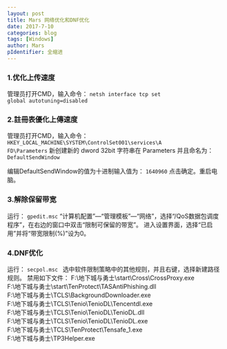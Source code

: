 ```yaml
---
layout: post
title: Mars 网络优化和DNF优化
date: 2017-7-10
categories: blog
tags: [Windows]
author: Mars
pIdentifier: 全缩进
---
```

### 1.优化上传速度
管理员打开CMD，输入命令：
<code class="solo">netsh interface tcp set global autotuning=disabled</code>

### 2.註冊表優化上傳速度
管理员打开CMD，输入命令：
<code class="solo">HKEY_LOCAL_MACHINE\SYSTEM\ControlSet001\services\A FD\Parameters</code>
新创建新的 dword 32bit 字符串在 Parameters 并且命名为：<code>DefaultSendWindow</code>

编辑DefaultSendWindow的值为十进制输入值为：
<code>1640960</code>
点击确定。重启电脑。
### 3.解除保留带宽
运行：
<code>gpedit.msc</code>
“计算机配置”—“管理模板”—“网络”，选择“/QoS数据包调度程序”，在右边的窗口中双击“限制可保留的带宽”。
进入设置界面，选择“已启用”并将“带宽限制(%)”设为0。

### 4.DNF优化
运行：
<code>secpol.msc </code>
选中软件限制策略中的其他规则，并且右键，选择新建路径规则。
禁用如下文件：
F:\地下城与勇士\start\Cross\CrossProxy.exe <br/>
F:\地下城与勇士\start\TenProtect\TASAntiPhishing.dll<br/>
F:\地下城与勇士\TCLS\BackgroundDownloader.exe<br/>
F:\地下城与勇士\TCLS\Tenio\TenioDL\Tencentdl.exe<br/>
F:\地下城与勇士\TCLS\Tenio\TenioDL\TenioDL.dll<br/>
F:\地下城与勇士\TCLS\Tenio\TenioDL\TenioDL.exe<br/>
F:\地下城与勇士\TCLS\TenProtect\Tensafe_1.exe<br/>
F:\地下城与勇士\TP3Helper.exe<br/>

 